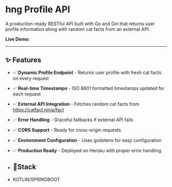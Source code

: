 # hng  Profile API

A production-ready RESTful API built with Go and Gin that returns user profile information along with random cat facts from an external API.

**Live Demo:** 

---

## ✨ Features

- ✅ **Dynamic Profile Endpoint** - Returns user profile with fresh cat facts on every request
- ✅ **Real-time Timestamps** - ISO 8601 formatted timestamps updated for each request
- ✅ **External API Integration** - Fetches random cat facts from https://catfact.ninja/fact
- ✅ **Error Handling** - Graceful fallbacks if external API fails
- ✅ **CORS Support** - Ready for cross-origin requests
- ✅ **Environment Configuration** - Uses godotenv for easy configuration
- ✅ **Production Ready** - Deployed on Heroku with proper error handling

- ## 🔧Stack
- KOTLIN/SPRINGBOOT
